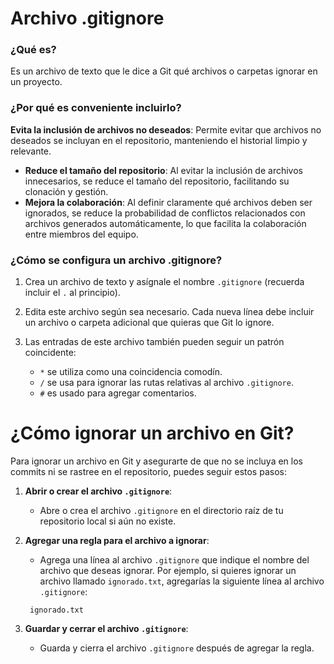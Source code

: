 # Archivo .gitignore
### ¿Qué es?
 Es un archivo de texto que le dice a Git qué archivos o carpetas ignorar en un proyecto.
### ¿Por qué es conveniente incluirlo?
**Evita la inclusión de archivos no deseados**: Permite evitar que archivos no deseados se incluyan en el repositorio, manteniendo el historial limpio y relevante.
- **Reduce el tamaño del repositorio**: Al evitar la inclusión de archivos innecesarios, se reduce el tamaño del repositorio, facilitando su clonación y gestión.
- **Mejora la colaboración**: Al definir claramente qué archivos deben ser ignorados, se reduce la probabilidad de conflictos relacionados con archivos generados automáticamente, lo que facilita la colaboración entre miembros del equipo.

### ¿Cómo se configura un archivo .gitignore?
1. Crea un archivo de texto y asígnale el nombre `.gitignore` (recuerda incluir el `.` al principio).

2. Edita este archivo según sea necesario. Cada nueva línea debe incluir un archivo o carpeta adicional que quieras que Git lo ignore.

3. Las entradas de este archivo también pueden seguir un patrón coincidente:

   - `*` se utiliza como una coincidencia comodín.
   - `/` se usa para ignorar las rutas relativas al archivo `.gitignore`.
   - `#` es usado para agregar comentarios.
# ¿Cómo ignorar un archivo en Git?
Para ignorar un archivo en Git y asegurarte de que no se incluya en los commits ni se rastree en el repositorio, puedes seguir estos pasos:
1. **Abrir o crear el archivo `.gitignore`**: 
   - Abre o crea el archivo `.gitignore` en el directorio raíz de tu repositorio local si aún no existe.

2. **Agregar una regla para el archivo a ignorar**:
   - Agrega una línea al archivo `.gitignore` que indique el nombre del archivo que deseas ignorar. Por ejemplo, si quieres ignorar un archivo llamado `ignorado.txt`, agregarías la siguiente línea al archivo `.gitignore`:

	```plaintext
     ignorado.txt
     ```
3. **Guardar y cerrar el archivo `.gitignore`**:
   - Guarda y cierra el archivo `.gitignore` después de agregar la regla.

